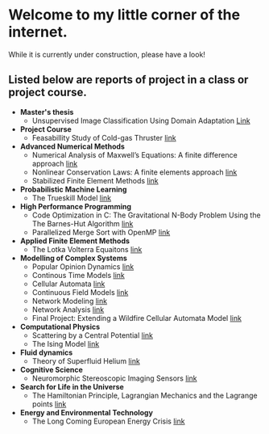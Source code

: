 # Welcome to my little corner of the internet.
While it is currently under construction, please have a look!

## Listed below are reports of project in a class or project course.
* **Master's thesis**
  - Unsupervised Image Classification Using Domain Adaptation [Link](http://uu.diva-portal.org/smash/get/diva2:1695200/FULLTEXT01.pdf)
* **Project Course**
  - Feasabillity Study of Cold-gas Thruster [link](project_papers/Gom_Space_project.pdf)
* **Advanced Numerical Methods**
  - Numerical Analysis of Maxwell’s Equations: A finite difference approach [link](project_papers/anm_fd.pdf)
  - Nonlinear Conservation Laws: A finite elements approach [link](project_papers/anm_fe.pdf)
  - Stabilized Finite Element Methods [link](project_papers/anm_stab_fem.pdf)
* **Probabilistic Machine Learning**
  - The Trueskill Model [link](project_papers/APML_mini_project.pdf)
* **High Performance Programming**
  - Code Optimization in C:
The Gravitational N-Body Problem Using the The Barnes-Hut Algorithm [link](project_papers/High_Performance_Programming_1TD062___Assignments.pdf)
  - Parallelized Merge Sort with OpenMP [link](project_papers/hpp_indv_project.pdf)
* **Applied Finite Element Methods**
  - The Lotka Volterra Equaitons [link](project_papers/Applied_Finite_Element_Methods_1TD056___Project.pdf)
* **Modelling of Complex Systems**
  - Popular Opinion Dynamics [link](project_papers/mcs_assignment_1_discrete_models.pdf)
  - Continous Time Models [link](project_papers/mcs_assignment_2_cont_time_models.pdf)
  - Cellular Automata [link](project_papers/mcs_assignment_3_cellular_automata.pdf)
  - Continuous Field Models [link](project_papers/mcs_assignment_4_cont_field_models.pdf)
  - Network Modeling [link](project_papers/mcs_assignment_5_Network_Modeling.pdf)
  - Network Analysis [link](project_papers/mcs_assignment_6_Network_Analysis.pdf)
  - Final Project: Extending a Wildfire Cellular Automata Model [link](project_papers/MCS_final_project.pdf)
* **Computational Physics**
  - Scattering by a Central Potential [link](project_papers/Computational_Physics___Final_project.pdf)
  - The Ising Model [link](project_papers/Computational_Physics___Final_project_34.pdf)
* **Fluid dynamics**
  - Theory of Superfluid Helium [link](project_papers/Aiken_Taziny_Bjervig.pdf)
* **Cognitive Science**
  - Neuromorphic Stereoscopic Imaging Sensors [link](project_papers/Cognitive_Science_CSCI_3702___Neuromorphic_Stereoscopic_Imaging_Sensors.pdf.pdf)
* **Search for Life in the Universe**
  - The Hamiltonian Principle, Lagrangian Mechanics and the Lagrange points [link](project_papers/Search_for_Life_in_the_Universe_ASTR2040___Hamiltonian_and_Lagrangian_Mechanics_and_the_Lagrange_Points.pdf)
* **Energy and Environmental Technology**
  - The Long Coming European Energy Crisis [link](project_papers/Energy_and_Environmental_Technology_1TE623_Paper.pdf)


